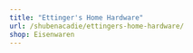```yaml
---
title: "Ettinger's Home Hardware"
url: /shubenacadie/ettingers-home-hardware/
shop: Eisenwaren
---
```

